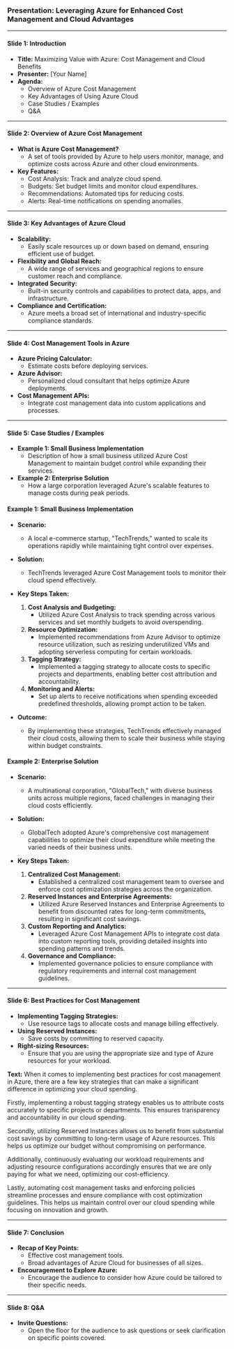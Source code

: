### Presentation: Leveraging Azure for Enhanced Cost Management and Cloud Advantages

--------

#### Slide 1: Introduction
- **Title:** Maximizing Value with Azure: Cost Management and Cloud Benefits
- **Presenter:** [Your Name]
- **Agenda:**
  - Overview of Azure Cost Management
  - Key Advantages of Using Azure Cloud
  - Case Studies / Examples
  - Q&A

--------

#### Slide 2: Overview of Azure Cost Management
- **What is Azure Cost Management?**
  - A set of tools provided by Azure to help users monitor, manage, and optimize costs across Azure and other cloud environments.
- **Key Features:**
  - Cost Analysis: Track and analyze cloud spend.
  - Budgets: Set budget limits and monitor cloud expenditures.
  - Recommendations: Automated tips for reducing costs.
  - Alerts: Real-time notifications on spending anomalies.

--------

#### Slide 3: Key Advantages of Azure Cloud
- **Scalability:**
  - Easily scale resources up or down based on demand, ensuring efficient use of budget.
- **Flexibility and Global Reach:**
  - A wide range of services and geographical regions to ensure customer reach and compliance.
- **Integrated Security:**
  - Built-in security controls and capabilities to protect data, apps, and infrastructure.
- **Compliance and Certification:**
  - Azure meets a broad set of international and industry-specific compliance standards.

--------

#### Slide 4: Cost Management Tools in Azure
- **Azure Pricing Calculator:**
  - Estimate costs before deploying services.
- **Azure Advisor:**
  - Personalized cloud consultant that helps optimize Azure deployments.
- **Cost Management APIs:**
  - Integrate cost management data into custom applications and processes.

--------

#### Slide 5: Case Studies / Examples
- **Example 1: Small Business Implementation**
  - Description of how a small business utilized Azure Cost Management to maintain budget control while expanding their services.
- **Example 2: Enterprise Solution**
  - How a large corporation leveraged Azure's scalable features to manage costs during peak periods.


#### Example 1: Small Business Implementation
- **Scenario:**
  - A local e-commerce startup, "TechTrends," wanted to scale its operations rapidly while maintaining tight control over expenses.

- **Solution:**
  - TechTrends leveraged Azure Cost Management tools to monitor their cloud spend effectively.

- **Key Steps Taken:**
  1. **Cost Analysis and Budgeting:**
     - Utilized Azure Cost Analysis to track spending across various services and set monthly budgets to avoid overspending.
  2. **Resource Optimization:**
     - Implemented recommendations from Azure Advisor to optimize resource utilization, such as resizing underutilized VMs and adopting serverless computing for certain workloads.
  3. **Tagging Strategy:**
     - Implemented a tagging strategy to allocate costs to specific projects and departments, enabling better cost attribution and accountability.
  4. **Monitoring and Alerts:**
     - Set up alerts to receive notifications when spending exceeded predefined thresholds, allowing prompt action to be taken.

- **Outcome:**
  - By implementing these strategies, TechTrends effectively managed their cloud costs, allowing them to scale their business while staying within budget constraints.

#### Example 2: Enterprise Solution
- **Scenario:**
  - A multinational corporation, "GlobalTech," with diverse business units across multiple regions, faced challenges in managing their cloud costs efficiently.

- **Solution:**
  - GlobalTech adopted Azure's comprehensive cost management capabilities to optimize their cloud expenditure while meeting the varied needs of their business units.

- **Key Steps Taken:**
  1. **Centralized Cost Management:**
     - Established a centralized cost management team to oversee and enforce cost optimization strategies across the organization.
  2. **Reserved Instances and Enterprise Agreements:**
     - Utilized Azure Reserved Instances and Enterprise Agreements to benefit from discounted rates for long-term commitments, resulting in significant cost savings.
  3. **Custom Reporting and Analytics:**
     - Leveraged Azure Cost Management APIs to integrate cost data into custom reporting tools, providing detailed insights into spending patterns and trends.
  4. **Governance and Compliance:**
     - Implemented governance policies to ensure compliance with regulatory requirements and internal cost management guidelines.

---------

#### Slide 6: Best Practices for Cost Management
- **Implementing Tagging Strategies:**
  - Use resource tags to allocate costs and manage billing effectively.
- **Using Reserved Instances:**
  - Save costs by committing to reserved capacity.
- **Right-sizing Resources:**
  - Ensure that you are using the appropriate size and type of Azure resources for your workload.

**Text:**
When it comes to implementing best practices for cost management in Azure, there are a few key strategies that can make a significant difference in optimizing your cloud spending.

Firstly, implementing a robust tagging strategy enables us to attribute costs accurately to specific projects or departments. This ensures transparency and accountability in our cloud spending.

Secondly, utilizing Reserved Instances allows us to benefit from substantial cost savings by committing to long-term usage of Azure resources. This helps us optimize our budget without compromising on performance.

Additionally, continuously evaluating our workload requirements and adjusting resource configurations accordingly ensures that we are only paying for what we need, optimizing our cost-efficiency.

Lastly, automating cost management tasks and enforcing policies streamline processes and ensure compliance with cost optimization guidelines. This helps us maintain control over our cloud spending while focusing on innovation and growth.

---------

#### Slide 7: Conclusion
- **Recap of Key Points:**
  - Effective cost management tools.
  - Broad advantages of Azure Cloud for businesses of all sizes.
- **Encouragement to Explore Azure:**
  - Encourage the audience to consider how Azure could be tailored to their specific needs.

---------

#### Slide 8: Q&A
- **Invite Questions:**
  - Open the floor for the audience to ask questions or seek clarification on specific points covered.

